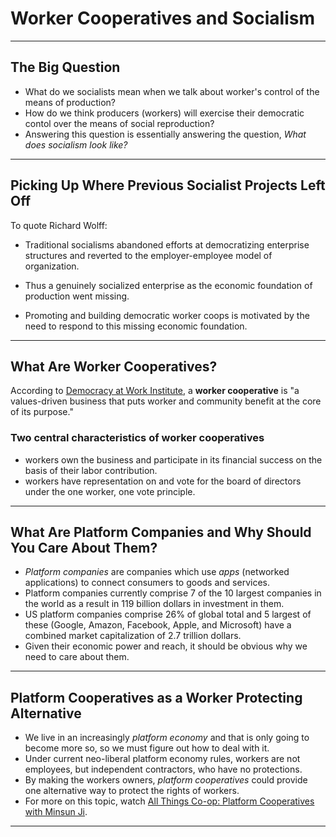 # Worker Cooperatives and Socialism

---

## The Big Question

* What do we socialists mean when we talk about worker's control of the means
  of production?
* How do we think producers (workers) will exercise their democratic contol over
  the means of social reproduction?
* Answering this question is essentially answering the question, *What does
  socialism look like?*

---

## Picking Up Where Previous Socialist Projects Left Off

To quote Richard Wolff:

* Traditional socialisms abandoned efforts at democratizing enterprise
  structures and reverted to the employer-employee model of organization.

* Thus a genuinely socialized enterprise as the economic foundation of
  production went missing.

* Promoting and building democratic worker coops is motivated by the need to
  respond to this missing economic foundation.

---

## What Are Worker Cooperatives?

According to [Democracy at Work Institute](https://institute.coop/what-worker-cooperative), a **worker cooperative** is "a values-driven business that puts
worker and community benefit at the core of its purpose."

### Two central characteristics of worker cooperatives

* workers own the business and participate in its financial success on the
  basis of their labor contribution.
* workers have representation on and vote for the board of directors under the
  one worker, one vote principle.

---

## What Are Platform Companies and Why Should You Care About Them?

* *Platform companies* are companies which use *apps* (networked applications)
  to connect consumers to goods and services. 
* Platform companies currently comprise 7 of the 10 largest companies in the
  world as a result in 119 billion dollars in investment in them.
* US platform companies comprise 26% of global total and 5 largest of these
  (Google, Amazon, Facebook, Apple, and Microsoft) have a combined market
  capitalization of 2.7 trillion dollars.
* Given their economic power and reach, it should be obvious why we need to
  care about them.

---

## Platform Cooperatives as a Worker Protecting Alternative

* We live in an increasingly *platform economy* and that is only going to
  become more so, so we must figure out how to deal with it.
* Under current neo-liberal platform economy rules, workers are not employees,
  but independent contractors, who have no protections.
* By making the workers owners, *platform cooperatives* could provide one
  alternative way to protect the rights of workers.
* For more on this topic, watch
  [All Things Co-op: Platform Cooperatives with Minsun Ji](https://breadtube.tv/democracyatwork/all-things-co-op-platform-cooperatives-with-minsun-ji/).

---

